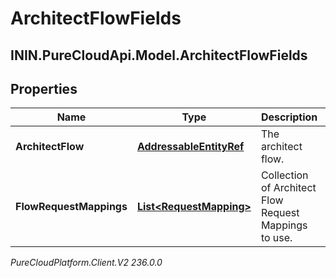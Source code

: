 # ArchitectFlowFields

## ININ.PureCloudApi.Model.ArchitectFlowFields

## Properties

|Name | Type | Description | Notes|
|------------ | ------------- | ------------- | -------------|
| **ArchitectFlow** | [**AddressableEntityRef**](AddressableEntityRef) | The architect flow. | [optional] |
| **FlowRequestMappings** | [**List&lt;RequestMapping&gt;**](RequestMapping) | Collection of Architect Flow Request Mappings to use. | [optional] |



_PureCloudPlatform.Client.V2 236.0.0_
